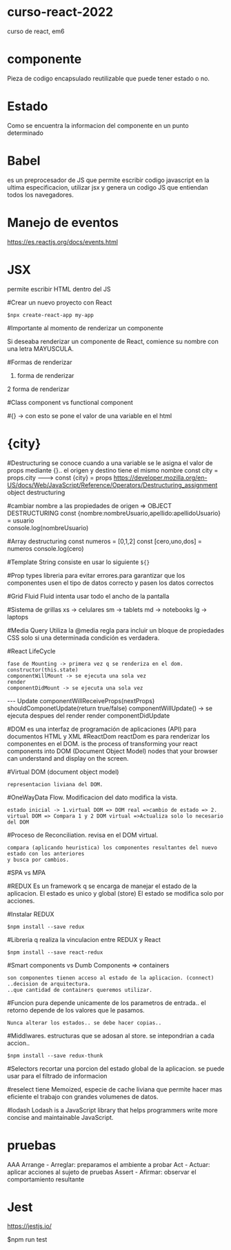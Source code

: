 # curso-react-2022
curso de react, em6

# componente
Pieza de codigo encapsulado reutilizable que puede tener estado o no.

# Estado
Como se encuentra la informacion del componente en un punto determinado 

# Babel
es un preprocesador de JS que permite escribir codigo javascript en la ultima especificacion, utilizar jsx
y genera un codigo JS que entiendan todos los navegadores.

# Manejo de eventos
https://es.reactjs.org/docs/events.html

# JSX
permite escribir HTML dentro del JS


#Crear un nuevo proyecto con React
```
$npx create-react-app my-app
```

#Importante al momento de renderizar un componente

Si deseaba renderizar un componente de React, comience su nombre con una letra MAYUSCULA.

#Formas de renderizar

1. forma de renderizar
<Location></Location>

2 forma de renderizar
<Index/>

#Class component vs functional component

#{} -> con esto se pone el valor de una variable en el html
<h1>{city}</h1>

#Destructuring se conoce cuando a una variable se le asigna el valor de props mediante {}.. el origen y destino tiene el mismo nombre
const city = props.city ---> const {city} = props
https://developer.mozilla.org/en-US/docs/Web/JavaScript/Reference/Operators/Destructuring_assignment
object destructuring

#cambiar nombre a las propiedades de origen => OBJECT DESTRUCTURING
const {nombre:nombreUsuario,apellido:apellidoUsuario} = usuario  
console.log(nombreUsuario)


#Array destructuring
const numeros = [0,1,2]
const [cero,uno,dos]  = numeros
console.log(cero)

#Template String
consiste en usar lo siguiente `${}`

#Prop types
libreria para evitar errores.para garantizar que los componentes usen el tipo de datos correcto y pasen los datos correctos


#Grid Fluid
Fluid intenta usar todo el ancho de la pantalla

#Sistema de grillas
xs -> celulares
sm -> tablets
md -> notebooks
lg -> laptops

#Media Query
Utiliza la @media regla para incluir un bloque de propiedades CSS solo si una determinada condición es verdadera.



#React LifeCycle
	
	fase de Mounting -> primera vez q se renderiza en el dom.
	constructor(this.state)
	componentWillMount -> se ejecuta una sola vez
	render
	componentDidMount -> se ejecuta una sola vez
	
	
	
--- Update
	componentWillReceiveProps(nextProps)
	shouldComponetUpdate(return true/false)
	componentWillUpdate()  -> se ejecuta despues del render
	render
	componentDidUpdate
	
#DOM
	es una interfaz de programación de aplicaciones (API) para documentos HTML y XML
#ReactDom
	reactDom es para renderizar los componentes en el DOM.
	 is the process of transforming your react components into DOM (Document Object Model) 
	 nodes that your browser can understand and display on the screen.
	
#Virtual DOM (document object model)
	
	representacion liviana del DOM.
	

#OneWayData Flow. Modificacion del dato modifica la vista.

	estado inicial -> 1.virtual DOM => DOM real =>cambio de estado => 2. virtual DOM => Compara 1 y 2 DOM virtual =>Actualiza solo lo necesario del DOM

#Proceso de Reconciliation. revisa en el DOM virtual.
	
	compara (aplicando heuristica) los componentes resultantes del nuevo estado con los anteriores
	y busca por cambios.



#SPA vs MPA
	
#REDUX 
	Es un framework q se encarga de manejar el estado de la aplicacion. El estado es unico y global (store)
	El estado se modifica solo por acciones.
	
#Instalar REDUX
```
$npm install --save redux

```

#Libreria q realiza la vinculacion entre REDUX y React
```
$npm install --save react-redux
```

#Smart components vs Dumb Components => containers

	son componentes tienen acceso al estado de la aplicacion. (connect)
	..decision de arquitectura.
	..que cantidad de containers queremos utilizar.



#Funcion pura
	depende unicamente de los parametros de entrada.. el retorno
	depende de los valores que le pasamos.
	
	Nunca alterar los estados.. se debe hacer copias..


#Middlwares.
	estructuras que se adosan al store. se intepondrian a cada accion..
```
$npm install --save redux-thunk
```

#Selectors
	recortar una porcion del estado global de la aplicacion. se puede usar para el filtrado de informacion
	
	
#reselect
	tiene Memoized, especie de cache liviana que permite hacer mas eficiente el trabajo con grandes volumenes de datos.


#lodash
	Lodash is a JavaScript library that helps programmers write more concise and maintainable JavaScript.
	
# pruebas
AAA 
	Arrange - Arreglar: preparamos el ambiente a probar
	Act - Actuar: aplicar acciones al sujeto de pruebas
	Assert - Afirmar: observar el comportamiento resultante

# Jest
https://jestjs.io/

$npm run test











